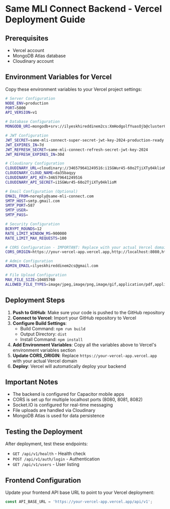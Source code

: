 # Same MLI Connect Backend - Vercel Deployment Guide

## Prerequisites
- Vercel account
- MongoDB Atlas database
- Cloudinary account

## Environment Variables for Vercel

Copy these environment variables to your Vercel project settings:

```bash
# Server Configuration
NODE_ENV=production
PORT=5000
API_VERSION=v1

# Database Configuration
MONGODB_URI=mongodb+srv://ilyeskhireddinem2cs:XmHodgolfYuasOjb@cluster0.9sl9dja.mongodb.net/same-mli-connect?retryWrites=true&w=majority

# JWT Configuration
JWT_SECRET=same-mli-connect-super-secret-jwt-key-2024-production-ready
JWT_EXPIRES_IN=7d
JWT_REFRESH_SECRET=same-mli-connect-refresh-secret-jwt-key-2024
JWT_REFRESH_EXPIRES_IN=30d

# Cloudinary Configuration
CLOUDINARY_URL=cloudinary://346579641249516:i1SGWur45-60o2TjiXTy04klioM@da35baqyy
CLOUDINARY_CLOUD_NAME=da35baqyy
CLOUDINARY_API_KEY=346579641249516
CLOUDINARY_API_SECRET=i1SGWur45-60o2TjiXTy04klioM

# Email Configuration (Optional)
EMAIL_FROM=noreply@same-mli-connect.com
SMTP_HOST=smtp.gmail.com
SMTP_PORT=587
SMTP_USER=
SMTP_PASS=

# Security Configuration
BCRYPT_ROUNDS=12
RATE_LIMIT_WINDOW_MS=900000
RATE_LIMIT_MAX_REQUESTS=100

# CORS Configuration - IMPORTANT: Replace with your actual Vercel domain
CORS_ORIGIN=https://your-vercel-app.vercel.app,http://localhost:8080,http://localhost:8081,http://localhost:8082,http://localhost:3000,capacitor://localhost,ionic://localhost,http://localhost,https://localhost

# Admin Configuration
ADMIN_EMAIL=ilyeskhireddinem2cs@gmail.com

# File Upload Configuration
MAX_FILE_SIZE=10485760
ALLOWED_FILE_TYPES=image/jpeg,image/png,image/gif,application/pdf,application/msword,application/vnd.openxmlformats-officedocument.wordprocessingml.document
```

## Deployment Steps

1. **Push to GitHub**: Make sure your code is pushed to the GitHub repository
2. **Connect to Vercel**: Import your GitHub repository to Vercel
3. **Configure Build Settings**:
   - Build Command: `npm run build`
   - Output Directory: `dist`
   - Install Command: `npm install`
4. **Add Environment Variables**: Copy all the variables above to Vercel's environment variables section
5. **Update CORS_ORIGIN**: Replace `https://your-vercel-app.vercel.app` with your actual Vercel domain
6. **Deploy**: Vercel will automatically deploy your backend

## Important Notes

- The backend is configured for Capacitor mobile apps
- CORS is set up for multiple localhost ports (8080, 8081, 8082)
- Socket.IO is configured for real-time messaging
- File uploads are handled via Cloudinary
- MongoDB Atlas is used for data persistence

## Testing the Deployment

After deployment, test these endpoints:
- `GET /api/v1/health` - Health check
- `POST /api/v1/auth/login` - Authentication
- `GET /api/v1/users` - User listing

## Frontend Configuration

Update your frontend API base URL to point to your Vercel deployment:
```typescript
const API_BASE_URL = 'https://your-vercel-app.vercel.app/api/v1';
```

